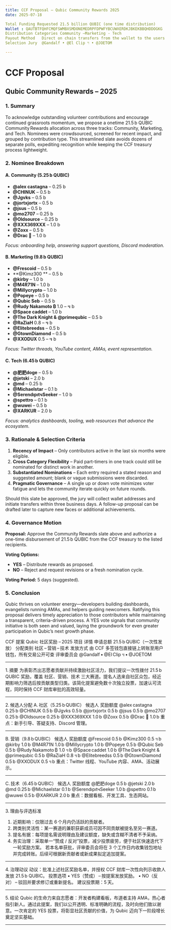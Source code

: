 ```yaml
---
title: CCF Proposal – Qubic Community Rewards 2025
date: 2025-07-18

Total Funding Requested	21.5 billion QUBIC (one time distribution)
Wallet : QAUTBTFQHFCMQFSWMBXSMDONEMEDRPFDPWFYBCUWXERDKJBKEKBBQHDDOGKG
Distribution Categories	Community –Marketing - Tech  
Payout Method	Direct on chain transfers from the wallet to the users with public TX
Selection Jury	@Gandalf • @El Clip ױ • @JOETOM

---
```


# CCF Proposal  
## Qubic Community Rewards – 2025  

### 1. Summary  
To acknowledge outstanding volunteer contributions and encourage continued grassroots momentum, we propose a onetime 21.5 b QUBIC Community Rewards allocation across three tracks: Community, Marketing, and Tech. Nominees were crowdsourced, screened for recent impact, and grouped by contribution type. This streamlined slate avoids dozens of separate polls, expediting recognition while keeping the CCF treasury process lightweight.

### 2. Nominee Breakdown  

#### A. Community (5.25 b QUBIC)  
- **@alex castagna** – 0.25 b  
- **@CHINUK** – 0.5 b  
- **@Jgvks** – 0.5 b  
- **@jortxjortx** – 0.5 b  
- **@jsus** – 0.5 b  
- **@mo2707** – 0.25 b  
- **@Oldsource** – 0.25 b  
- **@XXX369XXX** – 1.0 b  
- **@Zoxx** – 0.5 b  
- **@Drac 🐲** – 1.0 b  

*Focus: onboarding help, answering support questions, Discord moderation.*

#### B. Marketing (9.8 b QUBIC)  
- **@Frescoid** – 0.5 b  
- **@Kimz300 ** – 0.5 b  
- **@kirby** – 1.0 b  
- **@M4R71N** – 1.0 b  
- **@Millycrypto** – 1.0 b  
- **@Popeye** – 0.5 b  
- **@Qubic Seb** – 0.5 b  
- **@Rudy Nakamoto ₿ ױ** – 1.0 b  
- **@Space caddet** – 1.0 b  
- **@The Dark Knight & @primequbic** – 0.5 b  
- **@RaZiaH ױ** – 0.8 b  
- **@Elitebreedss** – 0.5 b  
- **@GtownDiamond** – 0.5 b  
- **@XXODUX ױ** – 0.5 b  

*Focus: Twitter threads, YouTube content, AMAs, event representation.*

#### C. Tech (6.45 b QUBIC)  
- **@肥肥doge** – 0.5 b  
- **@jetski** – 2.0 b  
- **@md** – 0.25 b  
- **@Michaelstar** – 0.1 b  
- **@SerendıpıtчSeeker** – 1.0 b  
- **@spettro** – 0.1 b  
- **@wuwei** – 0.5 b  
- **@XARKUR** – 2.0 b  

*Focus: analytics dashboards, tooling, web resources that advance the ecosystem.*

### 3. Rationale & Selection Criteria  
1. **Recency of Impact** – Only contributors active in the last six months were eligible.  
2. **Cross Category Flexibility** – Paid part-timers in one track could still be nominated for distinct work in another.  
3. **Substantiated Nominations** – Each entry required a stated reason and suggested amount; blank or vague submissions were discarded.  
4. **Pragmatic Governance** – A single up or down vote minimizes voter fatigue and lets the community iterate quickly on future rounds.

Should this slate be approved, the jury will collect wallet addresses and initiate transfers within three business days. A follow-up proposal can be drafted later to capture new faces or additional achievements.

### 4. Governance Motion  
**Proposal:** Approve the Community Rewards slate above and authorize a one-time disbursement of 21.5 b QUBIC from the CCF treasury to the listed recipients.

**Voting Options:**  
- **YES** – Distribute rewards as proposed.  
- **NO** – Reject and request revisions or a fresh nomination cycle.

**Voting Period:** 5 days (suggested).

### 5. Conclusion  
Qubic thrives on volunteer energy—developers building dashboards, evangelists running AMAs, and helpers guiding newcomers. Ratifying this proposal delivers timely appreciation to those contributors while maintaining a transparent, criteria-driven process. A YES vote signals that community initiative is both seen and valued, laying the groundwork for even greater participation in Qubic’s next growth phase.

CCF 提案
Qubic 社区奖励 – 2025
项目	详情
申请总额	21.5 b QUBIC（一次性发放）
分配类别	社区 – 营销 – 技术
发放方式	由 CCF 多签钱包直接链上转账至用户钱包，所有交易公开可查
评审委员会	@Gandalf • @El Clip ױ • @JOETOM
________________________________________
1. 摘要
为表彰杰出志愿者贡献并持续激励社区活力，我们提议一次性拨付 21.5 b QUBIC 奖励，覆盖 社区、营销、技术 三大赛道。提名人选来自社区众包，经近期影响力筛选后按贡献类型归类。该简化提案避免数十次独立投票，加速认可流程，同时保持 CCF 财库审批的高效轻量。
________________________________________
2. 候选人分配
A. 社区（5.25 b QUBIC）
候选人	奖励额度
@alex castagna	0.25 b
@CHINUK	0.5 b
@Jgvks	0.5 b
@jortxjortx	0.5 b
@jsus	0.5 b
@mo2707	0.25 b
@Oldsource	0.25 b
@XXX369XXX	1.0 b
@Zoxx	0.5 b
@Drac 🐲	1.0 b
重点：新手引导、答疑支持、Discord 管理。
________________________________________
B. 营销（9.8 b QUBIC）
候选人	奖励额度
@Frescoid	0.5 b
@Kimz300 ױ	0.5 b
@kirby	1.0 b
@M4R71N	1.0 b
@Millycrypto	1.0 b
@Popeye	0.5 b
@Qubic Seb	0.5 b
@Rudy Nakamoto ₿ ױ	1.0 b
@Space caddet	1.0 b
@The Dark Knight & @primequbic	0.5 b
@RaZiaH ױ	0.8 b
@Elitebreedss	0.5 b
@GtownDiamond	0.5 b
@XXODUX ױ	0.5 b
重点：Twitter 线程、YouTube 内容、AMA、活动展示。
________________________________________
C. 技术（6.45 b QUBIC）
候选人	奖励额度
@肥肥doge	0.5 b
@jetski	2.0 b
@md	0.25 b
@Michaelstar	0.1 b
@SerendıpıtчSeeker	1.0 b
@spettro	0.1 b
@wuwei	0.5 b
@XARKUR	2.0 b
重点：数据看板、开发工具、生态网站。
________________________________________
3. 理由与评选标准
1.	近期影响：仅限过去 6 个月内仍活跃的贡献者。
2.	跨类别灵活性：某一赛道的兼职获薪成员可因不同贡献被提名至另一赛道。
3.	提名有据：每项提名需说明理由及建议额度，缺失或含糊不清者不予采纳。
4.	务实治理：采取单一“赞成 / 反对”投票，减少投票疲劳，便于社区快速迭代下一轮奖励方案。
若本名单获批，评审委员会将在 3 个工作日内收集钱包地址并完成转账。后续可根据新贡献者或新成果拟定追加提案。
________________________________________
4. 治理动议
动议：批准上述社区奖励名单，并授权 CCF 财库一次性向列示收款人发放 21.5 b QUBIC。
投票选项
•	YES（赞成） – 按提案发放奖励。
•	NO（反对） – 驳回并要求修订或重新提名。
建议投票期：5 天。
________________________________________
5. 结论
Qubic 的生命力来自志愿者：开发者构建看板，布道者主持 AMA，热心者指引新人。通过此提案，我们以公开透明、标准明确的流程，及时向他们致以谢意。一次肯定的 YES 投票，将彰显社区贡献的价值，为 Qubic 迈向下一阶段增长奠定坚实基础。
________________________________________


